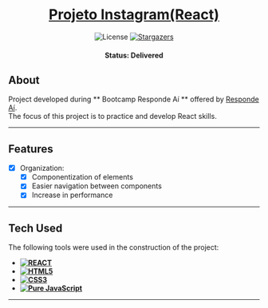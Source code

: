 <h1 align="center">
    <a href="#">Projeto Instagram(React)</a>
</h1>

<p align="center">  
   <img alt="License" src="https://img.shields.io/github/license/lucasmoraismt/projeto-batepapouol">
   <a href="https://github.com/">
    <img alt="Stargazers" src="https://img.shields.io/github/stars/lucasmoraismt/projeto-batepapouol">
  </a>
</p>

<h4 align="center"> 
	 Status: Delivered
</h4>

## About

Project developed during ** Bootcamp Responde Aí ** offered by [Responde Aí](https://www.respondeai.com.br/). <br>
The focus of this project is to practice and develop React skills.

---
## Features

- [x] Organization:
   - [x] Componentization of elements
   - [x] Easier navigation between components
   - [x] Increase in performance

---
## Tech Used

The following tools were used in the construction of the project:

-   **[![REACT](https://img.shields.io/badge/React-20232A?style=for-the-badge&logo=react&logoColor=61DAFB)](https://reactjs.org/)**
-   **[![HTML5](https://img.shields.io/badge/HTML5-E34F26?style=for-the-badge&logo=html5&logoColor=white)](https://html5.org/)**
-   **[![CSS3](https://img.shields.io/badge/CSS3-1572B6?style=for-the-badge&logo=css3&logoColor=white)](https://www.w3.org/Style/CSS/Overview.en.html)**
-   **[![Pure JavaScript](https://img.shields.io/badge/JavaScript-F7DF1E?style=for-the-badge&logo=javascript&logoColor=black)](https://www.javascript.com/)**
---
